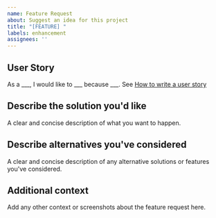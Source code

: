 ```yaml
---
name: Feature Request
about: Suggest an idea for this project
title: "[FEATURE] "
labels: enhancement
assignees: ''
---
```


## User Story

As a ___, I would like to ___ because ___.
See [How to write a user story](https://www.atlassian.com/agile/project-management/user-stories)

## Describe the solution you'd like
A clear and concise description of what you want to happen.

## Describe alternatives you've considered
A clear and concise description of any alternative solutions or features you've considered.

## Additional context
Add any other context or screenshots about the feature request here. 